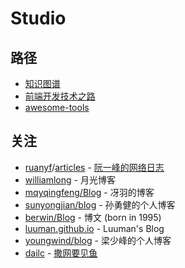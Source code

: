 # Studio

## 路径

- [知识图谱](https://github.com/yanyue404/blog/issues/85)
- [前端开发技术之路](https://github.com/yanyue404/blog/issues/100)
- [awesome-tools](https://github.com/yanyue404/awesome-tools)

## 关注

- [ruanyf](https://github.com/ruanyf)/[articles](https://github.com/ruanyf/articles) - [阮一峰的网络日志](http://www.ruanyifeng.com/blog/archives.html)
- [williamlong](https://www.williamlong.info/) - 月光博客
- [mqyqingfeng/Blog](https://github.com/mqyqingfeng/Blog) - 冴羽的博客
- [sunyongjian/blog](https://github.com/sunyongjian/blog) - 孙勇健的个人博客
- [berwin/Blog](https://github.com/berwin/Blog) - 博文 (born in 1995)
- [luuman.github.io](https://luuman.github.io/) - Luuman's Blog
- [youngwind/blog](https://github.com/youngwind/blog) - 梁少峰的个人博客
- [dailc](https://github.com/dailc) - [撒网要见鱼](http://www.dailichun.com/blog/archive.html)
